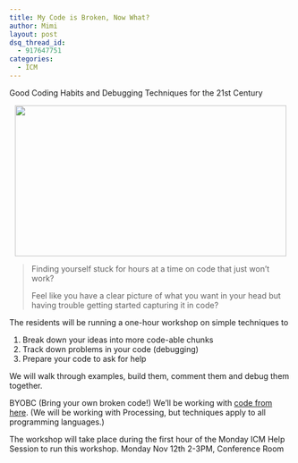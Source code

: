 ```yaml
---
title: My Code is Broken, Now What?
author: Mimi
layout: post
dsq_thread_id:
  - 917647751
categories:
  - ICM
---
```

<p>Good Coding Habits and Debugging Techniques for the 21st Century</p>
<p style="text-align: center;"><a href="http://imgs.xkcd.com/comics/wisdom_of_the_ancients.png"><img class="aligncenter" src="http://imgs.xkcd.com/comics/wisdom_of_the_ancients.png" alt="" width="485" height="270" /></a></p>
<blockquote><p>Finding yourself stuck for hours at a time on code that just won&#8217;t work?</p>
<p>Feel like you have a clear picture of what you want in your head but having trouble getting started capturing it in code?</p></blockquote>
<p>The residents will be running a one-hour workshop on simple techniques to</p>
<ol>
<li>Break down your ideas into more code-able chunks</li>
<li>Track down problems in your code (debugging)</li>
<li>Prepare your code to ask for help</li>
</ol>
<p>We will walk through examples, build them, comment them and debug them together.</p>
<p>BYOBC (Bring your own broken code!) We&#8217;ll be working with <a href="https://github.com/itpresidents/Debug">code from here</a>. (We will be working with Processing, but techniques apply to all programming languages.)</p>
<p>The workshop will take place during the first hour of the Monday ICM Help Session to run this workshop. Monday Nov 12th 2-3PM, Conference Room</p>
